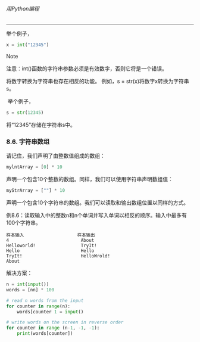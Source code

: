###### 用Python编程
---

举个例子，

```python
x = int("12345")
```

> [!NOTE]
> 注意：int()函数的字符串参数必须是有效数字，否则它将是一个错误。


将数字转换为字符串也存在相反的功能。
例如，s = str(x)将数字x转换为字符串s。

 举个例子，

```python
s = str(12345)
```

将“12345”存储在字符串s中。

### 8.6. 字符串数组

请记住，我们声明了由整数值组成的数组：

```python
mylntArray = [0] * 10
```

声明一个包含10个整数的数组。同样，我们可以使用字符串声明数组值：

```python
myStrArray = [""] * 10
```

声明一个包含10个字符串的数组。我们可以读取和输出数组位置以同样的方式。

例8.6：读取输入中的整数n和n个单词并写入单词以相反的顺序。输入中最多有100个字符串。

```
样本输入                    样本输出
4                           About
Helloworld!                 TryIt!
Hello                       Hello
TryIt!                      HelloWrold!
About
```

解决方案：

```python
n = int(input())
words = [nn] * 100

# read n words from the input
for counter in range(n):
    words[counter 1 = input()

# write words on the screen in reverse order
for counter in range (n-1, -1, -1):
    print(words[counter])
```
